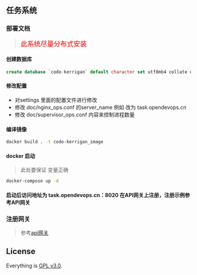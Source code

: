 ## 任务系统

###  部署文档

> <font size="4" color="#dd0000">此系统尽量分布式安装</font> 
#### 创建数据库
```sql
create database `codo-kerrigan` default character set utf8mb4 collate utf8mb4_unicode_ci;
```

#### 修改配置
- 对settings 里面的配置文件进行修改
- 修改 doc/nginx_ops.conf 的server_name  例如 改为 task.opendevops.cn
- 修改 doc/supervisor_ops.conf 内容来控制进程数量
#### 编译镜像
```bash
docker build . -t codo-kerrigan_image
```
#### docker 启动
> 此处要保证 变量正确
```bash
docker-compose up -d
```
#### 启动后访问地址为 task.opendevops.cn：8020 在API网关上注册，注册示例参考API网关
### 注册网关
> 参考[api网关](https://github.com/ss1917/api-gateway/blob/master/README.md)
## License

Everything is [GPL v3.0](https://www.gnu.org/licenses/gpl-3.0.html).
